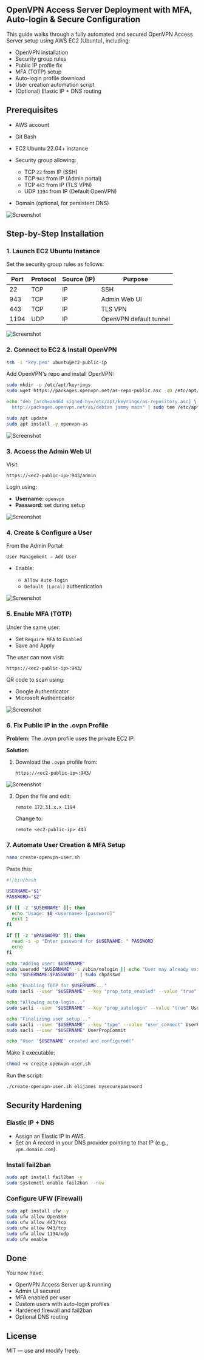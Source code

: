 ## OpenVPN Access Server Deployment with MFA, Auto-login & Secure Configuration

This guide walks through a fully automated and secured OpenVPN Access Server setup using AWS EC2 (Ubuntu), including:

* OpenVPN installation
* Security group rules
* Public IP profile fix
* MFA (TOTP) setup
* Auto-login profile download
* User creation automation script
* (Optional) Elastic IP + DNS routing


## Prerequisites

* AWS account
* Git Bash
* EC2 Ubuntu 22.04+ instance
* Security group allowing:

  * TCP `22` from IP (SSH)
  * TCP `943` from IP (Admin portal)
  * TCP `443` from IP (TLS VPN)
  * UDP `1194` from IP (Default OpenVPN)
* Domain (optional, for persistent DNS)
  
![Screenshot](Photos/Screenshot%202025-06-21%20211132.png)


## Step-by-Step Installation

### 1. Launch EC2 Ubuntu Instance

Set the security group rules as follows:

| Port | Protocol | Source (IP) | Purpose                |
| ---- | -------- | ----------- | ---------------------- |
| 22   | TCP      | IP     | SSH                    |
| 943  | TCP      | IP     | Admin Web UI           |
| 443  | TCP      | IP     | TLS VPN                |
| 1194 | UDP      | IP     | OpenVPN default tunnel |

![Screenshot](Photos/Screenshot%202025-06-21%20211920.png)


### 2. Connect to EC2 & Install OpenVPN

```bash
ssh -i "key.pem" ubuntu@ec2-public-ip
```


Add OpenVPN's repo and install OpenVPN:

```bash
sudo mkdir -p /etc/apt/keyrings
sudo wget https://packages.openvpn.net/as-repo-public.asc -qO /etc/apt/keyrings/as-repository.asc

echo "deb [arch=amd64 signed-by=/etc/apt/keyrings/as-repository.asc] \
  http://packages.openvpn.net/as/debian jammy main" | sudo tee /etc/apt/sources.list.d/openvpn-as-repo.list

sudo apt update
sudo apt install -y openvpn-as
```

![Screenshot](Photos/Screenshot%202025-06-21%20200828.png)  


### 3. Access the Admin Web UI

Visit:

```
https://<ec2-public-ip>:943/admin
```

Login using:

* **Username:** `openvpn`
* **Password:** set during setup  

![Screenshot](Photos/Screenshot%202025-06-21%20212355.png)  


### 4. Create & Configure a User

From the Admin Portal:

```
User Management → Add User
```

* Enable:

  * `Allow Auto-login`
  * `Default (Local)` authentication

![Screenshot](Photos/Screenshot%202025-06-21%20202309.png)


### 5. Enable MFA (TOTP)

Under the same user:

* Set `Require MFA` to `Enabled`
* Save and Apply

The user can now visit:

```
https://<ec2-public-ip>:943/
```

 QR code to scan using:

* Google Authenticator
* Microsoft Authenticator  

![Screenshot](Photos/Screenshot%202025-06-21%20204621.png)  


### 6. Fix Public IP in the .ovpn Profile

**Problem:** The .ovpn profile uses the private EC2 IP.

**Solution:**

1. Download the `.ovpn` profile from:

   ```
   https://<ec2-public-ip>:943/
   ```

![Screenshot](Photos/Screenshot%202025-06-21%20213003.png)



3. Open the file and edit:

   ```
   remote 172.31.x.x 1194
   ```

   Change to:

   ```
   remote <ec2-public-ip> 443
   ```


### 7. Automate User Creation & MFA Setup

```bash
nano create-openvpn-user.sh
```

Paste this:

```bash
#!/bin/bash

USERNAME="$1"
PASSWORD="$2"

if [[ -z "$USERNAME" ]]; then
  echo "Usage: $0 <username> [password]"
  exit 1
fi

if [[ -z "$PASSWORD" ]]; then
  read -s -p "Enter password for $USERNAME: " PASSWORD
  echo
fi

echo "Adding user: $USERNAME"
sudo useradd "$USERNAME" -s /sbin/nologin || echo "User may already exist."
echo "$USERNAME:$PASSWORD" | sudo chpasswd

echo "Enabling TOTP for $USERNAME..."
sudo sacli --user "$USERNAME" --key "prop_totp_enabled" --value "true" UserPropPut

echo "Allowing auto-login..."
sudo sacli --user "$USERNAME" --key "prop_autologin" --value "true" UserPropPut

echo "Finalizing user setup..."
sudo sacli --user "$USERNAME" --key "type" --value "user_connect" UserPropPut
sudo sacli --user "$USERNAME" UserPropCommit

echo "User '$USERNAME' created and configured!"
```

Make it executable:

```bash
chmod +x create-openvpn-user.sh
```

Run the script:

```bash
./create-openvpn-user.sh elijames mysecurepassword
```


## Security Hardening

### Elastic IP + DNS

* Assign an Elastic IP in AWS.
* Set an A record in your DNS provider pointing to that IP (e.g., `vpn.domain.com`).


### Install fail2ban

```bash
sudo apt install fail2ban -y
sudo systemctl enable fail2ban --now
```


### Configure UFW (Firewall)

```bash
sudo apt install ufw -y
sudo ufw allow OpenSSH
sudo ufw allow 443/tcp
sudo ufw allow 943/tcp
sudo ufw allow 1194/udp
sudo ufw enable
```


## Done

You now have:

* OpenVPN Access Server up & running
* Admin UI secured
* MFA enabled per user
* Custom users with auto-login profiles
* Hardened firewall and fail2ban
* Optional DNS routing


## License

MIT — use and modify freely.

